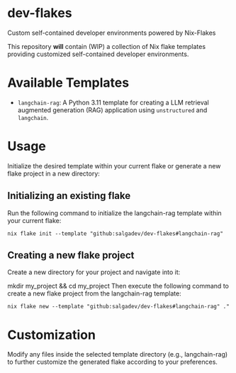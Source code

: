 # dev-flakes
Custom self-contained developer environments powered by Nix-Flakes

This repository **will** contain (WIP) a collection of Nix flake templates providing customized self-contained developer environments. 

# Available Templates
- `langchain-rag`: A Python 3.11 template for creating a LLM retrieval augmented generation (RAG) application using `unstructured` and `langchain`. 

# Usage
Initialize the desired template within your current flake or generate a new flake project in a new directory:

## Initializing an existing flake
Run the following command to initialize the langchain-rag template within your current flake:

```
nix flake init --template "github:salgadev/dev-flakes#langchain-rag"
```
## Creating a new flake project
Create a new directory for your project and navigate into it:

mkdir my_project && cd my_project
Then execute the following command to create a new flake project from the langchain-rag template:
```
nix flake new --template "github:salgadev/dev-flakes#langchain-rag" ."
```

# Customization
Modify any files inside the selected template directory (e.g., langchain-rag) to further customize the generated flake according to your preferences.

